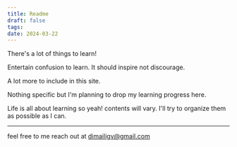 ```yaml
---
title: Readme
draft: false
tags: 
date: 2024-03-22
---
```

There's a lot of things to learn!

Entertain confusion to learn. It should inspire not discourage.

A lot more to include in this site.

Nothing specific but I'm planning to drop my learning progress here.

Life is all about learning so yeah! contents will vary.
I'll try to organize them as possible as I can.

---
feel free to me reach out at dimailigv@gmail.com